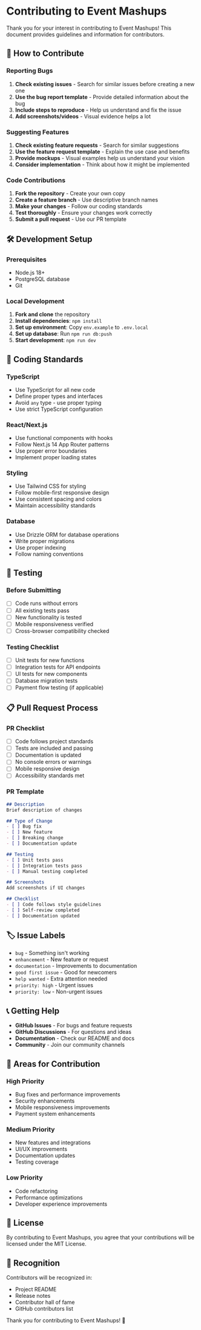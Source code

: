 # Contributing to Event Mashups

Thank you for your interest in contributing to Event Mashups! This document provides guidelines and information for contributors.

## 🤝 How to Contribute

### Reporting Bugs

1. **Check existing issues** - Search for similar issues before creating a new one
2. **Use the bug report template** - Provide detailed information about the bug
3. **Include steps to reproduce** - Help us understand and fix the issue
4. **Add screenshots/videos** - Visual evidence helps a lot

### Suggesting Features

1. **Check existing feature requests** - Search for similar suggestions
2. **Use the feature request template** - Explain the use case and benefits
3. **Provide mockups** - Visual examples help us understand your vision
4. **Consider implementation** - Think about how it might be implemented

### Code Contributions

1. **Fork the repository** - Create your own copy
2. **Create a feature branch** - Use descriptive branch names
3. **Make your changes** - Follow our coding standards
4. **Test thoroughly** - Ensure your changes work correctly
5. **Submit a pull request** - Use our PR template

## 🛠 Development Setup

### Prerequisites

- Node.js 18+
- PostgreSQL database
- Git

### Local Development

1. **Fork and clone** the repository
2. **Install dependencies**: `npm install`
3. **Set up environment**: Copy `env.example` to `.env.local`
4. **Set up database**: Run `npm run db:push`
5. **Start development**: `npm run dev`

## 📝 Coding Standards

### TypeScript

- Use TypeScript for all new code
- Define proper types and interfaces
- Avoid `any` type - use proper typing
- Use strict TypeScript configuration

### React/Next.js

- Use functional components with hooks
- Follow Next.js 14 App Router patterns
- Use proper error boundaries
- Implement proper loading states

### Styling

- Use Tailwind CSS for styling
- Follow mobile-first responsive design
- Use consistent spacing and colors
- Maintain accessibility standards

### Database

- Use Drizzle ORM for database operations
- Write proper migrations
- Use proper indexing
- Follow naming conventions

## 🧪 Testing

### Before Submitting

- [ ] Code runs without errors
- [ ] All existing tests pass
- [ ] New functionality is tested
- [ ] Mobile responsiveness verified
- [ ] Cross-browser compatibility checked

### Testing Checklist

- [ ] Unit tests for new functions
- [ ] Integration tests for API endpoints
- [ ] UI tests for new components
- [ ] Database migration tests
- [ ] Payment flow testing (if applicable)

## 📋 Pull Request Process

### PR Checklist

- [ ] Code follows project standards
- [ ] Tests are included and passing
- [ ] Documentation is updated
- [ ] No console errors or warnings
- [ ] Mobile responsive design
- [ ] Accessibility standards met

### PR Template

```markdown
## Description
Brief description of changes

## Type of Change
- [ ] Bug fix
- [ ] New feature
- [ ] Breaking change
- [ ] Documentation update

## Testing
- [ ] Unit tests pass
- [ ] Integration tests pass
- [ ] Manual testing completed

## Screenshots
Add screenshots if UI changes

## Checklist
- [ ] Code follows style guidelines
- [ ] Self-review completed
- [ ] Documentation updated
```

## 🏷 Issue Labels

- `bug` - Something isn't working
- `enhancement` - New feature or request
- `documentation` - Improvements to documentation
- `good first issue` - Good for newcomers
- `help wanted` - Extra attention needed
- `priority: high` - Urgent issues
- `priority: low` - Non-urgent issues

## 📞 Getting Help

- **GitHub Issues** - For bugs and feature requests
- **GitHub Discussions** - For questions and ideas
- **Documentation** - Check our README and docs
- **Community** - Join our community channels

## 🎯 Areas for Contribution

### High Priority
- Bug fixes and performance improvements
- Security enhancements
- Mobile responsiveness improvements
- Payment system enhancements

### Medium Priority
- New features and integrations
- UI/UX improvements
- Documentation updates
- Testing coverage

### Low Priority
- Code refactoring
- Performance optimizations
- Developer experience improvements

## 📄 License

By contributing to Event Mashups, you agree that your contributions will be licensed under the MIT License.

## 🙏 Recognition

Contributors will be recognized in:
- Project README
- Release notes
- Contributor hall of fame
- GitHub contributors list

Thank you for contributing to Event Mashups! 🎉 